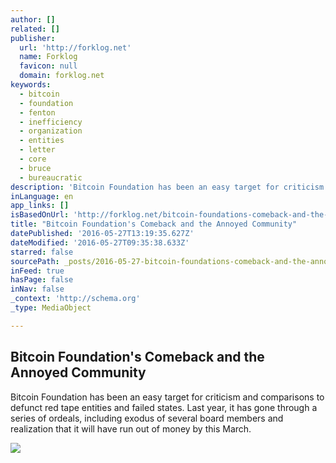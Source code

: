 ```yaml
---
author: []
related: []
publisher:
  url: 'http://forklog.net'
  name: Forklog
  favicon: null
  domain: forklog.net
keywords:
  - bitcoin
  - foundation
  - fenton
  - inefficiency
  - organization
  - entities
  - letter
  - core
  - bruce
  - bureaucratic
description: 'Bitcoin Foundation has been an easy target for criticism and comparisons to defunct red tape entities and failed states. Last year, it has gone through a series of ordeals, including exodus of several board members and realization that it will have run out of money by this March.'
inLanguage: en
app_links: []
isBasedOnUrl: 'http://forklog.net/bitcoin-foundations-comeback-and-the-annoyed-community/'
title: "Bitcoin Foundation's Comeback and the Annoyed Community"
datePublished: '2016-05-27T13:19:35.627Z'
dateModified: '2016-05-27T09:35:38.633Z'
starred: false
sourcePath: _posts/2016-05-27-bitcoin-foundations-comeback-and-the-annoyed-community.md
inFeed: true
hasPage: false
inNav: false
_context: 'http://schema.org'
_type: MediaObject

---
```

<article style=""><h1>Bitcoin Foundation's Comeback and the Annoyed Community</h1><p>Bitcoin Foundation has been an easy target for criticism and comparisons to defunct red tape entities and failed states. Last year, it has gone through a series of ordeals, including exodus of several board members and realization that it will have run out of money by this March.</p><img src="http://forklog.net/wp-content/uploads/2015/12/bitcoinusa01.png" /></article>